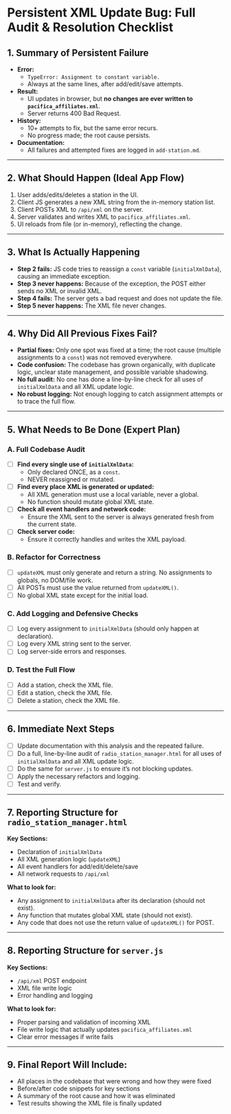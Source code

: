 # Persistent XML Update Bug: Full Audit & Resolution Checklist

## 1. Summary of Persistent Failure

- **Error:**
  - `TypeError: Assignment to constant variable.`
  - Always at the same lines, after add/edit/save attempts.
- **Result:**
  - UI updates in browser, but **no changes are ever written to `pacifica_affiliates.xml`**.
  - Server returns 400 Bad Request.
- **History:**
  - 10+ attempts to fix, but the same error recurs.
  - No progress made; the root cause persists.
- **Documentation:**
  - All failures and attempted fixes are logged in `add-station.md`.

---

## 2. What Should Happen (Ideal App Flow)

1. User adds/edits/deletes a station in the UI.
2. Client JS generates a new XML string from the in-memory station list.
3. Client POSTs XML to `/api/xml` on the server.
4. Server validates and writes XML to `pacifica_affiliates.xml`.
5. UI reloads from file (or in-memory), reflecting the change.

---

## 3. What Is Actually Happening

- **Step 2 fails:** JS code tries to reassign a `const` variable (`initialXmlData`), causing an immediate exception.
- **Step 3 never happens:** Because of the exception, the POST either sends no XML or invalid XML.
- **Step 4 fails:** The server gets a bad request and does not update the file.
- **Step 5 never happens:** The XML file never changes.

---

## 4. Why Did All Previous Fixes Fail?

- **Partial fixes:** Only one spot was fixed at a time; the root cause (multiple assignments to a `const`) was not removed everywhere.
- **Code confusion:** The codebase has grown organically, with duplicate logic, unclear state management, and possible variable shadowing.
- **No full audit:** No one has done a line-by-line check for all uses of `initialXmlData` and all XML update logic.
- **No robust logging:** Not enough logging to catch assignment attempts or to trace the full flow.

---

## 5. What Needs to Be Done (Expert Plan)

### A. Full Codebase Audit

- [ ] **Find every single use of `initialXmlData`:**
    - Only declared ONCE, as a `const`.
    - NEVER reassigned or mutated.
- [ ] **Find every place XML is generated or updated:**
    - All XML generation must use a local variable, never a global.
    - No function should mutate global XML state.
- [ ] **Check all event handlers and network code:**
    - Ensure the XML sent to the server is always generated fresh from the current state.
- [ ] **Check server code:**
    - Ensure it correctly handles and writes the XML payload.

### B. Refactor for Correctness

- [ ] `updateXML` must only generate and return a string. No assignments to globals, no DOM/file work.
- [ ] All POSTs must use the value returned from `updateXML()`.
- [ ] No global XML state except for the initial load.

### C. Add Logging and Defensive Checks

- [ ] Log every assignment to `initialXmlData` (should only happen at declaration).
- [ ] Log every XML string sent to the server.
- [ ] Log server-side errors and responses.

### D. Test the Full Flow

- [ ] Add a station, check the XML file.
- [ ] Edit a station, check the XML file.
- [ ] Delete a station, check the XML file.

---

## 6. Immediate Next Steps

- [ ] Update documentation with this analysis and the repeated failure.
- [ ] Do a full, line-by-line audit of `radio_station_manager.html` for all uses of `initialXmlData` and all XML update logic.
- [ ] Do the same for `server.js` to ensure it’s not blocking updates.
- [ ] Apply the necessary refactors and logging.
- [ ] Test and verify.

---

## 7. Reporting Structure for `radio_station_manager.html`

**Key Sections:**
- Declaration of `initialXmlData`
- All XML generation logic (`updateXML`)
- All event handlers for add/edit/delete/save
- All network requests to `/api/xml`

**What to look for:**
- Any assignment to `initialXmlData` after its declaration (should not exist).
- Any function that mutates global XML state (should not exist).
- Any code that does not use the return value of `updateXML()` for POST.

---

## 8. Reporting Structure for `server.js`

**Key Sections:**
- `/api/xml` POST endpoint
- XML file write logic
- Error handling and logging

**What to look for:**
- Proper parsing and validation of incoming XML
- File write logic that actually updates `pacifica_affiliates.xml`
- Clear error messages if write fails

---

## 9. Final Report Will Include:
- All places in the codebase that were wrong and how they were fixed
- Before/after code snippets for key sections
- A summary of the root cause and how it was eliminated
- Test results showing the XML file is finally updated
